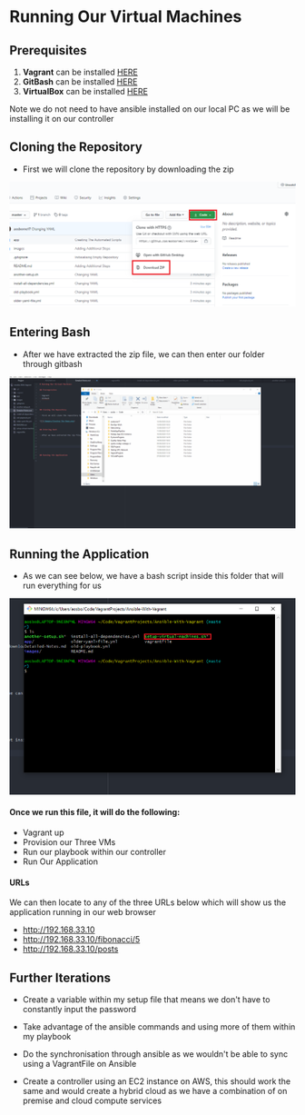 # Running Our Virtual Machines

## Prerequisites

1) **Vagrant** can be installed [HERE](https://releases.hashicorp.com/vagrant/)
2) **GitBash** can be installed [HERE](https://git-scm.com/downloads)
3) **VirtualBox** can be installed [HERE](https://www.virtualbox.org/wiki/Downloads)

Note we do not need to have ansible installed on our local PC as we will be
installing it on our controller


## Cloning the Repository

- First we will clone the repository by downloading the zip

![](/images/Cloning-The-Repo.png)


## Entering Bash

- After we have extracted the zip file, we can then enter our folder through gitbash

![](/images/Entering-Gitbash.gif)


## Running the Application

- As we can see below, we have a bash script inside this folder that will run everything for us

![](/images/Showing-Setup-File.png)


#### Once we run this file, it will do the following:

- Vagrant up
- Provision our Three VMs
- Run our playbook within our controller
- Run Our Application

#### URLs

We can then locate to any of the three URLs below which will show us the application
running in our web browser

- http://192.168.33.10
- http://192.168.33.10/fibonacci/5
- http://192.168.33.10/posts


## Further Iterations

- Create a variable within my setup file that means we don't have to constantly input
the password

- Take advantage of the ansible commands and using more of them within my playbook

- Do the synchronisation through ansible as we wouldn't be able to sync using a VagrantFile on Ansible

- Create a controller using an EC2 instance on AWS, this should work the same and would
create a hybrid cloud as we have a combination of on premise and cloud compute services

